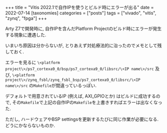 +++
title = "Vitis 2022.1で自作IPを使うとビルド時にエラーが出る"
date = 2022-07-14
[taxonomies]
categories = ["posts"]
tags = ["vivado", "vitis", "zynq", "fpga"]
+++

Arty Z7で開発時に, 自作IPを含んだPlatform Projectのビルド時にエラーが発生する現象に遭遇した.

いまいち原因は分からないが, とりあえず対処療法的に治ったのでメモとして残しておく.

エラーを見るに
`\<platform project\>/ps7_cortexa9_0/bsp/ps7_cortexa9_0/libsrc/\<IP name\>/src`
及び,
`\<platform project\>/zynq_fsbl/zynq_fsbl_bsp/ps7_cortexa9_0/libsrc/\<IP name\>/src`
の`Makefile`が間違っているっぽい.

デフォルトで用意されているIP (例えば, AXI_GPIOとか) はビルドに成功するので, その`Makefile`で上記の自作IPの`Makefile`を上書きすればエラーは出なくなった.

ただし, ハードウェアやBSP settingsを更新するたびに同じ作業が必要になる.
どうにかならないものか.

